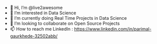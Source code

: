 - 👋 Hi, I’m @live2awesome
- 👀 I’m interested in Data Science  
- 🌱 I’m currently doing Real Time Projects in Data Science
- 💞️ I’m looking to collaborate on Open Source Projects 
- 📫 How to reach me 
 LinkedIn : https://www.linkedin.com/in/parimal-gaurkhede-32502abb/

<!---
live2awesome/live2awesome is a ✨ special ✨ repository because its `README.md` (this file) appears on your GitHub profile.
You can click the Preview link to take a look at your changes.
--->
